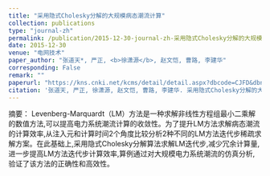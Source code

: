 ```yaml
---
title: "采用隐式Cholesky分解的大规模病态潮流计算"
collection: publications
type: "journal-zh"
permalink: /publication/2015-12-30-journal-zh-采用隐式Cholesky分解的大规模病态潮流计算
date: 2015-12-30
venue: "电网技术"
paper_author: "张道天*, 严正, <b>徐潇源</b>, 赵文恺, 曹路, 李建华"
corresponding: False
remark: ""
paperurl: "https://kns.cnki.net/kcms/detail/detail.aspx?dbcode=CJFD&dbname=CJFDLAST2016&filename=DWJS201604039&uniplatform=NZKPT&v=iF4v7EJWw3scUZRsXh020aUs0Q8vULAiNrj-vSuvmaDhbSVnXBg3dM_sch_wlAOj"
citation: '张道天, 严正, 徐潇源, 赵文恺, 曹路, 李建华. 采用隐式Cholesky分解的大规模病态潮流计算[J]. 电网技术, 2016, 40(4): 1197-1203.'
---
```


摘要：
Levenberg-Marquardt（LM）方法是一种求解非线性方程组最小二乘解的数值方法,可以提高电力系统潮流计算的收敛性。为了提升LM方法求解病态潮流的计算效率,从注入元和计算时间2个角度比较分析2种不同的LM方法迭代步稀疏求解方案。在此基础上,采用隐式Cholesky分解算法求解LM迭代步,减少冗余计算量,进一步提高LM方法迭代步计算效率,算例通过对大规模电力系统潮流的仿真分析,验证了该方法的正确性和高效性。 